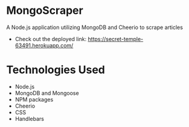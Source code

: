 # MongoScraper

A Node.js application utilizing MongoDB and Cheerio to scrape articles

- Check out the deployed link: https://secret-temple-63491.herokuapp.com/


# Technologies Used 

- Node.js 
- MongoDB and Mongoose 
- NPM packages 
- Cheerio 
- CSS
- Handlebars 
